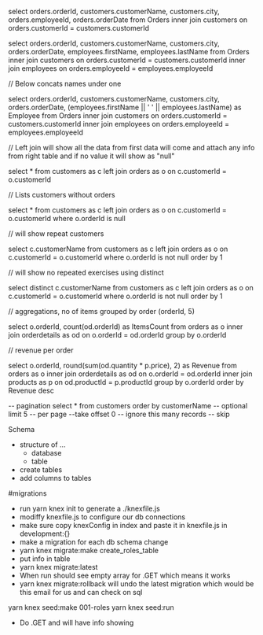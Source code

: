 select orders.orderId, customers.customerName, customers.city, orders.employeeId, orders.orderDate from Orders inner join customers on orders.customerId = customers.customerId


select orders.orderId, customers.customerName, customers.city, orders.orderDate, employees.firstName, employees.lastName 
from Orders
inner join customers on orders.customerId = customers.customerId
inner join employees on orders.employeeId = employees.employeeId



// Below concats names under one

select orders.orderId,
customers.customerName, 
customers.city,
orders.orderDate,
(employees.firstName || ' ' || employees.lastName) as Employee
from Orders
inner join customers on orders.customerId = customers.customerId
inner join employees on orders.employeeId = employees.employeeId


// Left join will show all the data from first data will come and attach any info from right table and if no value it will show as "null"

select *
from customers as c
left join orders as o on c.customerId = o.customerId



// Lists customers without orders

select *
from customers as c
left join orders as o on c.customerId = o.customerId
where o.orderId is null


// will show repeat customers

select c.customerName
from customers as c
left join orders as o on c.customerId = o.customerId
where o.orderId is not null
order by 1

// will show no repeated exercises using distinct

select distinct c.customerName
from customers as c
left join orders as o on c.customerId = o.customerId
where o.orderId is not null
order by 1

// aggregations, no of items grouped by order (orderId, 5)

select o.orderId, count(od.orderId) as ItemsCount
from orders as o
inner join orderdetails as od on o.orderId = od.orderId
group by o.orderId


// revenue per order

select o.orderId, round(sum(od.quantity * p.price), 2) as Revenue
from orders as o
inner join orderdetails as od on o.orderId = od.orderId
inner join products as p on od.productId = p.productId
group by o.orderId
order by Revenue desc


-- pagination
select * from customers
order by customerName -- optional
limit 5 -- per page --take
offset 0 -- ignore this many records -- skip


Schema

- structure of ...
  - database
  - table
- create tables
- add columns to tables



#migrations

- run yarn knex init to generate a ./knexfile.js
- modiffy knexfile.js to configure our db connections
- make sure copy knexConfig in index and paste it in knexfile.js in development:{}
- make a migration for each db schema change
- yarn knex migrate:make create_roles_table
- put info in table
- yarn knex migrate:latest
- When run should see empty array for .GET which means it works
-  yarn knex migrate:rollback will undo the latest migration which would be this email for us and can check on sql


yarn knex seed:make 001-roles
yarn knex seed:run

- Do .GET and will have info showing